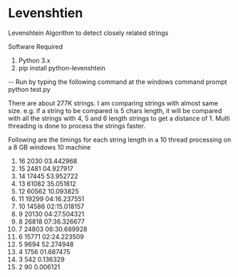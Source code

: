 # Levenshtien
Levenshtein Algorithm to detect closely related strings

Software Required 
1. Python 3.x
2. pip install python-levenshtein

-- Run by typing the following command at the windows command prompt
python test.py

There are about 277K strings. I am comparing strings with almost same size. e.g. if a string to be compared is 5 chars length, it will be compared with all the strings with 4, 5 and 6 length strings to get a distance of 1. Multi threading is done to process the strings faster.

Following are the timings for each string length in a 10 thread processing on a 8 GB windows 10 machine

1. 16 2030 03.442968
2. 15 2481 04.927917
3. 14 17445 53.952722
4. 13 61082 35.051812
5. 12 60562 10.093825
6. 11 19299 04:16.237551
7. 10 14586 02:15.018157
8. 9 20130 04:27.504321
9. 8 26818 07:36.326677
10. 7 24803 06:30.689928
11. 6 15771 02:24.223509
12. 5 9694 52.274948
13. 4 1756 01.687475
14. 3 542 0.136329
15. 2 90 0.006121
